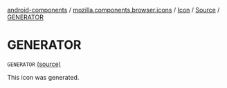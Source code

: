 [android-components](../../../index.md) / [mozilla.components.browser.icons](../../index.md) / [Icon](../index.md) / [Source](index.md) / [GENERATOR](./-g-e-n-e-r-a-t-o-r.md)

# GENERATOR

`GENERATOR` [(source)](https://github.com/mozilla-mobile/android-components/blob/master/components/browser/icons/src/main/java/mozilla/components/browser/icons/Icon.kt#L28)

This icon was generated.

